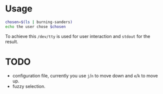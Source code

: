# Usage

```bash
chosen=$(ls | burning-sanders)
echo the user chose $chosen
```

To achieve this `/dev/tty` is used for user interaction and `stdout` for the result.
 
# TODO

* configuration file, currently you use `j`/`n` to move down and `e`/`k` to move up.
* fuzzy selection.
